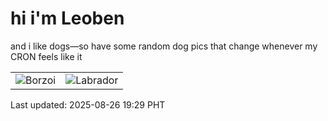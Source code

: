 # hi i'm Leoben

and i like dogs—so have some random dog pics that change whenever my CRON feels like it

|  |  |
|--------|----------|
| ![Borzoi](https://random-dog-vercel.vercel.app/api/random-borzoi?v=1756207763) | ![Labrador](https://random-dog-vercel.vercel.app/api/random-labrador?v=1756207763) |

Last updated: 2025-08-26 19:29 PHT
